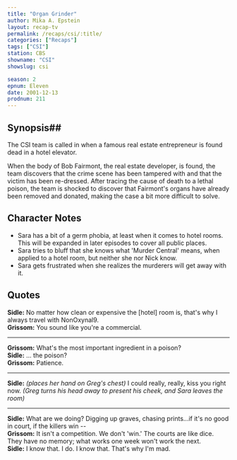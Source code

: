 ```yaml
---
title: "Organ Grinder"
author: Mika A. Epstein
layout: recap-tv
permalink: /recaps/csi/:title/
categories: ["Recaps"]
tags: ["CSI"]
station: CBS
showname: "CSI"
showslug: csi

season: 2
epnum: Eleven  
date: 2001-12-13
prodnum: 211  
---
```


## Synopsis## 

The CSI team is called in when a famous real estate entrepreneur is found dead in a hotel elevator.

When the body of Bob Fairmont, the real estate developer, is found, the team discovers that the crime scene has been tampered with and that the victim has been re-dressed. After tracing the cause of death to a lethal poison, the team is shocked to discover that Fairmont's organs have already been removed and donated, making the case a bit more difficult to solve.

## Character Notes

* Sara has a bit of a germ phobia, at least when it comes to hotel rooms. This will be expanded in later episodes to cover all public places.  
* Sara tries to bluff that she knows what 'Murder Central' means, when applied to a hotel room, but neither she nor Nick know.  
* Sara gets frustrated when she realizes the murderers will get away with it.

## Quotes

**Sidle:** No matter how clean or expensive the [hotel] room is, that's why I always travel with NonOxynal9.  
**Grissom:** You sound like you're a commercial.  

- - -

**Grissom:** What's the most important ingredient in a poison?  
**Sidle:** ... the poison?  
**Grissom:** Patience.  

- - -

**Sidle:** _(places her hand on Greg's chest)_ I could really, really, kiss you right now. _(Greg turns his head away to present his cheek, and Sara leaves the room)_
  

- - -

**Sidle:** What are we doing? Digging up graves, chasing prints...if it's no good in court, if the killers win --  
**Grissom:** It isn't a competition. We don't 'win.' The courts are like dice. They have no memory; what works one week won't work the next.  
**Sidle:** I know that. I do. I know that. That's why I'm mad.

